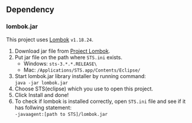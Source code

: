 ## Dependency
### lombok.jar

This project uses [Lombok](https://projectlombok.org/) `v1.18.24`.

1. Download jar file from [Project Lombok](https://projectlombok.org/).
1. Put jar file on the path where `STS.ini` exists.
    * Windows: `sts-3.*.*.RELEASE\`
    * Mac: `/Applications/STS.app/Contents/Eclipse/`
1. Start lombok.jar library installer by running command:  
`java -jar lombok.jar`
1. Choose STS(eclipse) which you use to open this project.
1. Click Install and done!
1. To check if lombok is installed correctly, open `STS.ini` file and see if it has follwing statement:  
`-javaagent:[path to STS]/lombok.jar`
